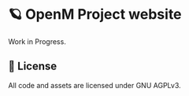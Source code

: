 # :ringed_planet: OpenM Project website

Work in Progress.

## :page_with_curl: License
All code and assets are licensed under GNU AGPLv3.
